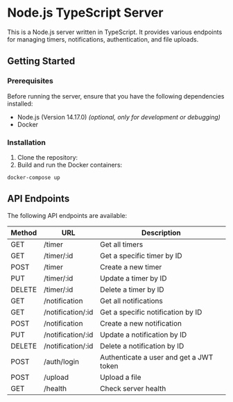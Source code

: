 # Node.js TypeScript Server

This is a Node.js server written in TypeScript. It provides various endpoints for managing timers, notifications, authentication, and file uploads.

## Getting Started

### Prerequisites

Before running the server, ensure that you have the following dependencies installed:

- Node.js (Version 14.17.0) *(optional, only for development or debugging)*
- Docker 

### Installation
1. Clone the repository:
2. Build and run the Docker containers:
```docker
docker-compose up
```
## API Endpoints



The following API endpoints are available:

| Method | URL                         | Description                            |
| ------ | --------------------------- | -------------------------------------- |
| GET    | /timer                      | Get all timers                          |
| GET    | /timer/:id                  | Get a specific timer by ID              |
| POST   | /timer                      | Create a new timer                      |
| PUT    | /timer/:id                  | Update a timer by ID                    |
| DELETE | /timer/:id                  | Delete a timer by ID                    |
| GET    | /notification               | Get all notifications                   |
| GET    | /notification/:id           | Get a specific notification by ID       |
| POST   | /notification               | Create a new notification               |
| PUT    | /notification/:id           | Update a notification by ID             |
| DELETE | /notification/:id           | Delete a notification by ID             |
| POST   | /auth/login                 | Authenticate a user and get a JWT token |
| POST   | /upload                     | Upload a file                           |
| GET    | /health                     | Check server health  
